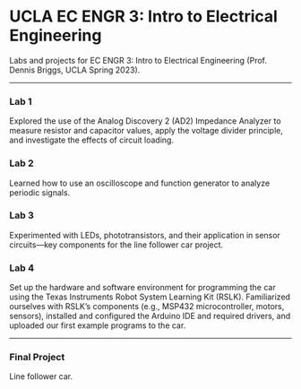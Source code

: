 # UCLA EC ENGR 3: Intro to Electrical Engineering

Labs and projects for EC ENGR 3: Intro to Electrical Engineering (Prof. Dennis Briggs, UCLA Spring 2023). 

---

### Lab 1  
Explored the use of the Analog Discovery 2 (AD2) Impedance Analyzer to measure resistor and capacitor values, apply the voltage divider principle, and investigate the effects of circuit loading.

### Lab 2  
Learned how to use an oscilloscope and function generator to analyze periodic signals.

### Lab 3  
Experimented with LEDs, phototransistors, and their application in sensor circuits—key components for the line follower car project.

### Lab 4  
Set up the hardware and software environment for programming the car using the Texas Instruments Robot System Learning Kit (RSLK). Familiarized ourselves with RSLK’s components (e.g., MSP432 microcontroller, motors, sensors), installed and configured the Arduino IDE and required drivers, and uploaded our first example programs to the car.

---

### Final Project  
Line follower car.
